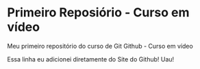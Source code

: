 # Primeiro Reposiório - Curso em vídeo
 Meu primeiro repositório do curso de Git Github - Curso em vídeo
 
 Essa linha eu adicionei diretamente do Site do Github! Uau!
